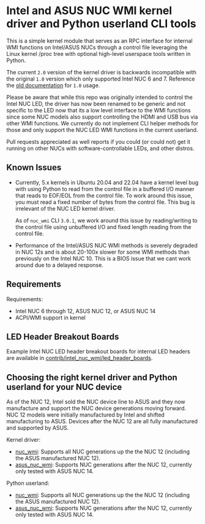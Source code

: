 # Intel and ASUS NUC WMI kernel driver and Python userland CLI tools

This is a simple kernel module that serves as an RPC interface for internal WMI functions
on Intel/ASUS NUCs through a control file leveraging the Linux kernel /proc tree with
optional high-level userspace tools written in Python.

The current `2.0` version of the kernel driver is backwards incompatible with the original `1.0`
version which only supported Intel NUC 6 and 7. Reference the
[old documentation](https://github.com/milesp20/intel_nuc_led/tree/6a3850eadff554053ca7d95e830a624b28c53670)
for `1.0` usage.

Please be aware that while this repo was originally intended to control the Intel NUC LED, the driver has
now been renamed to be generic and not specific to the LED now that its a low level interface to the WMI
functions since some NUC models also support controlling the HDMI and USB bus via other WMI functions. We
currently do not implement CLI helper methods for those and only support the NUC LED WMI functions in the
current userland.

Pull requests appreciated as well reports if you could (or could not) get it
running on other NUCs with software-controllable LEDs, and other distros.

## Known Issues

* Currently, 5.x kernels in Ubuntu 20.04 and 22.04 have a kernel level bug with using Python to read from
  the control file in a buffered I/O manner that reads to EOF/EOL from the control file. To work around this issue,
  you must read a fixed number of bytes from the control file. This bug is irrelevant of the NUC LED kernel driver.

  As of `nuc_wmi` CLI `3.0.1`, we work around this issue by reading/writing to the control file using unbuffered
  I/O and fixed length reading from the control file.
* Performance of the Intel/ASUS NUC WMI methods is severely degraded in NUC 12s and is about 20-100x slower for some
  WMI methods than previously on the Intel NUC 10. This is a BIOS issue that we cant work around due to a delayed
  response.

## Requirements

Requirements:

* Intel NUC 6 through 12, ASUS NUC 12, or ASUS NUC 14
* ACPI/WMI support in kernel

## LED Header Breakout Boards

Example Intel NUC LED header breakout boards for internal LED headers are available in
[contrib/intel_nuc_wmi/led_header_boards](contrib/intel_nuc_wmi/led_header_boards).

## Choosing the right kernel driver and Python userland for your NUC device

As of the NUC 12, Intel sold the NUC device line to ASUS and they now manufacture and support the NUC device generations
moving forward. NUC 12 models were initially manufactured by Intel and shifted manufacturing to ASUS. Devices after the NUC 12
are all fully manufactured and supported by ASUS.

Kernel driver:

* [nuc_wmi](src/intel-nuc-wmi): Supports all NUC generations up the the NUC 12 (including the ASUS manufactured NUC 12).
* [asus_nuc_wmi](src/asus-nuc-wmi): Supports NUC generations after the NUC 12, currently only tested with ASUS NUC 14.

Python userland:

* [nuc_wmi](contrib/intel_nuc_wmi): Supports all NUC generations up the the NUC 12 (including the ASUS manufactured NUC 12).
* [asus_nuc_wmi](contrib/asus_nuc_wmi): Supports NUC generations after the NUC 12, currently only tested with ASUS NUC 14.
